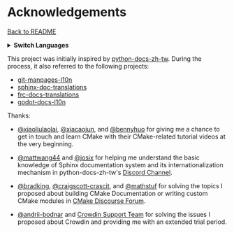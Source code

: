 <h1>
Acknowledgements
</h1>

[Back to README](../README.md)

<details><summary><strong>Switch Languages</strong></summary>
<p></p>
<ul>
  <li><a href="./CONTRIBUTING.md"><code>en_US</code> : English</a></li>
  <li><a href="./CONTRIBUTING.ja_JP.md"><code>ja_JP</code> : 日本語</a></li>
  <li><a href="./CONTRIBUTING.ru_RU.md"><code>ru_RU</code> : Русский</a></li>
  <li><a href="./CONTRIBUTING.zh_CN.md"><code>zh_CN</code> : 简体中文</a></li>
  <li><a href="./CONTRIBUTING.zh_TW.md"><code>zh_TW</code> : 繁體中文</a></li>
</ul>
</details>

This project was initially inspired by <a href="https://github.com/python/python-docs-zh-tw">python-docs-zh-tw</a>. During the process, it also referred to the following projects:

- <a href="https://github.com/jnavila/git-manpages-l10n">git-manpages-l10n</a>
- <a href="https://github.com/sphinx-doc/sphinx-doc-translations">sphinx-doc-translations</a>
- <a href="https://github.com/wpilibsuite/frc-docs-translations">frc-docs-translations</a>
- <a href="https://github.com/godotengine/godot-docs-l10n">godot-docs-l10n</a>

<!-- Besides, I want to thank the following people for helping me create this project: -->

Thanks:

- <a href="https://gitee.com/xiaoliulaolai">@xiaoliulaolai</a>, <a href="https://github.com/xiacaojun">@xiacaojun</a>, and <a href="https://github.com/bennyhuo">@bennyhuo</a> for giving me a chance to get in touch and learn CMake with their CMake-related tutorial videos at the very beginning.

- <a href="https://github.com/mattwang44">@mattwang44</a> and <a href="https://github.com/josix">@josix</a> for helping me understand the basic knowledge of Sphinx documentation system and its internationalization mechanism in python-docs-zh-tw's <a href="https://discord.com/channels/730297880140578906/929649727354580992">Discord Channel</a>.

- <a href="https://github.com/bradking">@bradking</a>, <a href="https://github.com/craigscott-crascit">@craigscott-crascit</a>, and <a href="https://github.com/mathstuf">@mathstuf</a> for solving the topics I proposed about building CMake Documentation or writing custom CMake modules in <a href="https://discourse.cmake.org/">CMake Discourse Forum</a>.

- <a href="https://github.com/andrii-bodnar">@andrii-bodnar</a> and <a href="https://crowdin.com/contacts">Crowdin Support Team</a> for solving the issues I proposed about Crowdin and providing me with an extended trial period.